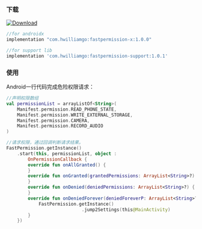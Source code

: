 ### 下载

[ ![Download](https://api.bintray.com/packages/huangwilliam33333/maven/fastpermission-x/images/download.svg) ](https://bintray.com/huangwilliam33333/maven/fastpermission-x/_latestVersion)

``` groovy
//for androidx
implementation "com.hwilliamgo:fastpermission-x:1.0.0"

//for support lib
implementation 'com.hwilliamgo:fastpermission-support:1.0.1'
```



### 使用

Android一行代码完成危险权限请求：

``` kotlin
//声明权限数组
val permissionList = arrayListOf<String>(
    Manifest.permission.READ_PHONE_STATE,
    Manifest.permission.WRITE_EXTERNAL_STORAGE,
    Manifest.permission.CAMERA,
    Manifest.permission.RECORD_AUDIO
)

//请求权限，通过回调判断请求结果。
FastPermission.getInstance()
    .start(this, permissionList, object :
        OnPermissionCallback {
        override fun onAllGranted() {
        }
        override fun onGranted(grantedPermissions: ArrayList<String>?) {
        }
        override fun onDenied(deniedPermissions: ArrayList<String>?) {
        }
        override fun onDeniedForever(deniedForeverP: ArrayList<String>?) {
            FastPermission.getInstance()
                            .jump2Settings(this@MainActivity)
        }
    })
```


